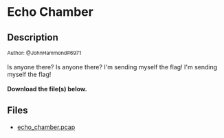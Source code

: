 # Echo Chamber

## Description

<small>Author: @JohnHammond#6971</small><br><br>Is anyone there? Is anyone there?  I'm sending myself the flag! I'm sending myself the flag! <br><br> <b>Download the file(s) below.</b>


## Files

* [echo_chamber.pcap](files/echo_chamber.pcap)

